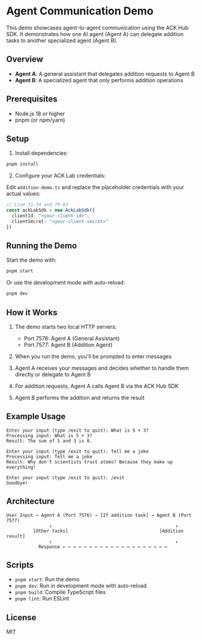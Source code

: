 # Agent Communication Demo

This demo showcases agent-to-agent communication using the ACK Hub SDK. It demonstrates how one AI agent (Agent A) can delegate addition tasks to another specialized agent (Agent B).

## Overview

- **Agent A**: A general assistant that delegates addition requests to Agent B
- **Agent B**: A specialized agent that only performs addition operations

## Prerequisites

- Node.js 18 or higher
- pnpm (or npm/yarn)

## Setup

1. Install dependencies:
```bash
pnpm install
```

2. Configure your ACK Lab credentials:

Edit `addition-demo.ts` and replace the placeholder credentials with your actual values:

```typescript
// Line 31-34 and 79-82
const ackLabSdk = new AckLabSdk({
  clientId: "<your-client-id>",
  clientSecret: "<your-client-secret>"
})
```

## Running the Demo

Start the demo with:

```bash
pnpm start
```

Or use the development mode with auto-reload:

```bash
pnpm dev
```

## How it Works

1. The demo starts two local HTTP servers:
   - Port 7576: Agent A (General Assistant)
   - Port 7577: Agent B (Addition Agent)

2. When you run the demo, you'll be prompted to enter messages
3. Agent A receives your messages and decides whether to handle them directly or delegate to Agent B
4. For addition requests, Agent A calls Agent B via the ACK Hub SDK
5. Agent B performs the addition and returns the result

## Example Usage

```
Enter your input (type /exit to quit): What is 5 + 3?
Processing input: What is 5 + 3?
Result: The sum of 5 and 3 is 8.

Enter your input (type /exit to quit): Tell me a joke
Processing input: Tell me a joke
Result: Why don't scientists trust atoms? Because they make up everything!

Enter your input (type /exit to quit): /exit
Goodbye!
```

## Architecture

```
User Input → Agent A (Port 7576) → [If addition task] → Agent B (Port 7577)
                ↓                                              ↓
          [Other tasks]                                  [Addition result]
                ↓                                              ↓
            Response ← ← ← ← ← ← ← ← ← ← ← ← ← ← ← ← ← ← ← ←
```

## Scripts

- `pnpm start`: Run the demo
- `pnpm dev`: Run in development mode with auto-reload
- `pnpm build`: Compile TypeScript files
- `pnpm lint`: Run ESLint

## License

MIT
